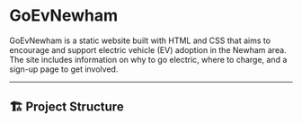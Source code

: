 # GoEvNewham

GoEvNewham is a static website built with HTML and CSS that aims to encourage and support electric vehicle (EV) adoption in the Newham area. The site includes information on why to go electric, where to charge, and a sign-up page to get involved.

---

## 🏗️ Project Structure


